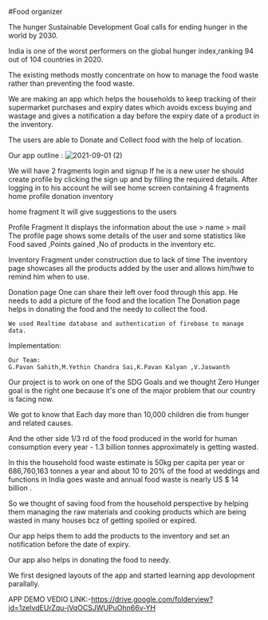 #Food organizer 

The hunger Sustainable Development Goal calls for ending hunger in the world by 2030.

India is one of the worst performers on the global hunger index,ranking 94 out of 104 countries in 2020.

The existing methods mostly concentrate on how to manage the food waste rather than preventing the food waste.

We are making an app which helps the households to keep tracking of their supermarket purchases and expiry dates which avoids excess buying and wastage and gives a notification a day before the expiry date of a product in the inventory.

The users are able to Donate and Collect food with the help of location.

Our app outline :
![2021-09-01 (2)](https://user-images.githubusercontent.com/72552061/131710432-62a86b2a-cd35-435f-8718-9898f26676c0.png)

We will have 2 fragments login and signup
If he is a new user he should create profile by clicking the sign up and by filling the required details.
After logging in to his account he will see home screen containing 4 fragments
home
profile
donation
inventory

 home fragment
    It will give suggestions to the users
    
  Profile Fragment
    It displays the information about the use
    > name
    > mail
    The profile page shows some details of the user and some statistics like Food saved ,Points gained ,No of products in the inventory etc.
   
  Inventory Fragment
    under construction due to lack of time
    The inventory page showcases all the products added by the user and allows him/hwe to remind him when to use.
    
  Donation page
    One can share their left over food through this app.
    He needs to add a picture of the food and the location
    The Donation page helps in donating the food and the needy to collect the food.
    
    We used Realtime database and authentication of firebase to manage data.
 
Implementation:

    Our Team: 
    G.Pavan Sahith,M.Yethin Chandra Sai,K.Pavan Kalyan ,V.Jaswanth
    
Our project is to work on one of the SDG Goals and we thought Zero Hunger goal is the right one because it's one of the major problem that our country is facing now.

We got to know that Each day more than 10,000  children die from hunger and related causes.

And the other side 1/3 rd of the food produced in the world  for human consumption every year - 1.3 billion tonnes approximately is getting wasted.

In this the household food waste estimate is 50kg per capita per year or 686,760,163 tonnes a year and about 10 to 20% of the food at weddings and functions in India goes waste and annual food waste is nearly US $ 14 billion .

So we thought of saving food from the household perspective by helping them managing the raw materials and cooking products which are being wasted in many houses bcz of getting spoiled or expired.

Our app helps them to add the products to the inventory and set an notification before the date of expiry.

Our app also helps in donating the food to needy.

We first designed layouts of the app and started learning app devolopment parallally.

APP DEMO VEDIO LINK:-https://drive.google.com/folderview?id=1zeIvdEUrZqu-jVqOCSJWUPuOhn66v-YH



























